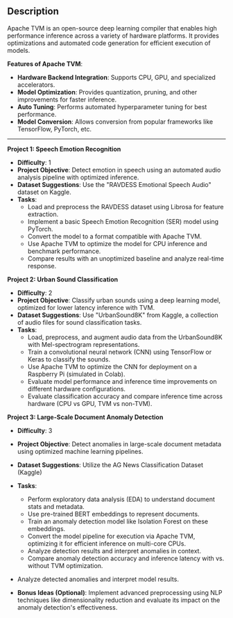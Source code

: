 ## Description

Apache TVM is an open-source deep learning compiler that enables high performance inference across a variety of hardware platforms. It provides optimizations and automated code generation for efficient execution of models. 

**Features of Apache TVM**:
- **Hardware Backend Integration**: Supports CPU, GPU, and specialized accelerators.
- **Model Optimization**: Provides quantization, pruning, and other improvements for faster inference.
- **Auto Tuning**: Performs automated hyperparameter tuning for best performance.
- **Model Conversion**: Allows conversion from popular frameworks like TensorFlow, PyTorch, etc.

---

**Project 1: Speech Emotion Recognition**
- **Difficulty**: 1
- **Project Objective**: Detect emotion in speech using an automated audio analysis pipeline with optimized inference.
- **Dataset Suggestions**: Use the "RAVDESS Emotional Speech Audio" dataset on Kaggle.
- **Tasks**:
  - Load and preprocess the RAVDESS dataset using Librosa for feature extraction.
  - Implement a basic Speech Emotion Recognition (SER) model using PyTorch.
  - Convert the model to a format compatible with Apache TVM.
  - Use Apache TVM to optimize the model for CPU inference and benchmark performance. 
  - Compare results with an unoptimized baseline and analyze real-time response.

**Project 2: Urban Sound Classification**
- **Difficulty**: 2
- **Project Objective**: Classify urban sounds using a deep learning model, optimized for lower latency inference with TVM.
- **Dataset Suggestions**: Use "UrbanSound8K" from Kaggle, a collection of audio files for sound classification tasks.
- **Tasks**:
  - Load, preprocess, and augment audio data from the UrbanSound8K with Mel-spectrogram representations.
  - Train a convolutional neural network (CNN) using TensorFlow or Keras to classify the sounds.
  - Use Apache TVM to optimize the CNN for deployment on a Raspberry Pi (simulated in Colab).
  - Evaluate model performance and inference time improvements on different hardware configurations.
  - Evaluate classification accuracy and compare inference time across hardware (CPU vs GPU, TVM vs non-TVM).  


**Project 3: Large-Scale Document Anomaly Detection**
- **Difficulty**: 3
- **Project Objective**: Detect anomalies in large-scale document metadata using optimized machine learning pipelines.
- **Dataset Suggestions**: Utilize the AG News Classification Dataset (Kaggle)

- **Tasks**:
  - Perform exploratory data analysis (EDA) to understand document stats and metadata.
  - Use pre-trained BERT embeddings to represent documents.
  - Train an anomaly detection model like Isolation Forest on these embeddings.
  - Convert the model pipeline for execution via Apache TVM, optimizing it for efficient inference on multi-core CPUs.
  - Analyze detection results and interpret anomalies in context.
  - Compare anomaly detection accuracy and inference latency with vs. without TVM optimization.  
- Analyze detected anomalies and interpret model results.


- **Bonus Ideas (Optional)**: Implement advanced preprocessing using NLP techniques like dimensionality reduction and evaluate its impact on the anomaly detection's effectiveness.